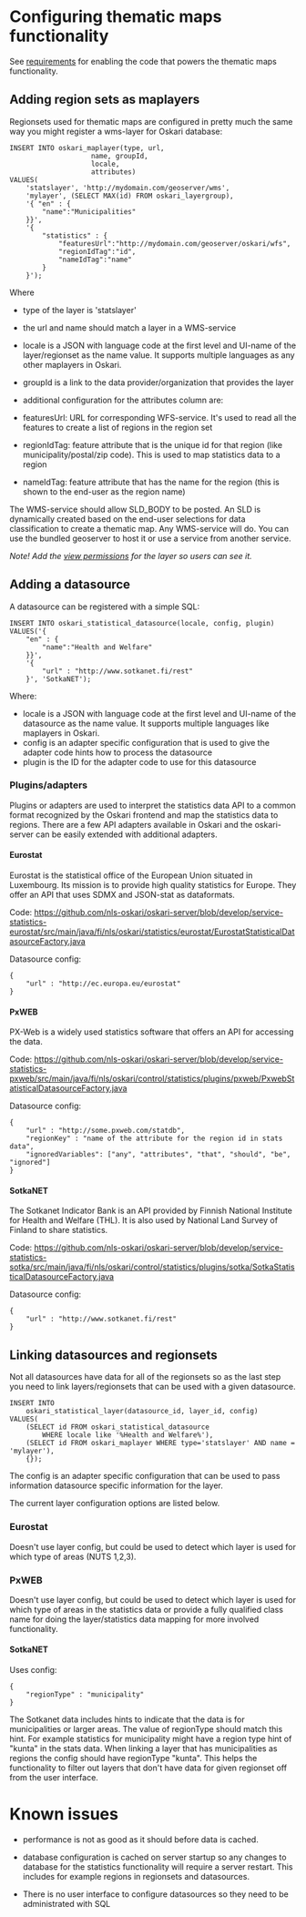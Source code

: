 # Configuring thematic maps functionality

See [requirements](requirements) for enabling the code that powers the thematic maps functionality.

## Adding region sets as maplayers

Regionsets used for thematic maps are configured in pretty much the same way you might register a wms-layer for Oskari database:

    INSERT INTO oskari_maplayer(type, url,
                        name, groupId,
                        locale,
                        attributes)
    VALUES(
        'statslayer', 'http://mydomain.com/geoserver/wms', 
        'mylayer', (SELECT MAX(id) FROM oskari_layergroup),
        '{ "en" : {
            "name":"Municipalities"
        }}',
        '{
            "statistics" : {
                "featuresUrl":"http://mydomain.com/geoserver/oskari/wfs",
                "regionIdTag":"id",
                "nameIdTag":"name"
            }
        }');

Where 
- type of the layer is 'statslayer'
- the url and name should match a layer in a WMS-service
- locale is a JSON with language code at the first level and UI-name of the layer/regionset as the name value. It supports multiple languages as any other maplayers in Oskari.
- groupId is a link to the data provider/organization that provides the layer
- additional configuration for the attributes column are:

- featuresUrl: URL for corresponding WFS-service. It's used to read all the features to create a list of regions in the region set

- regionIdTag: feature attribute that is the unique id for that region (like municipality/postal/zip code). This is used to map statistics data to a region

- nameIdTag: feature attribute that has the name for the region (this is shown to the end-user as the region name)

The WMS-service should allow SLD_BODY to be posted. An SLD is dynamically created based on the end-user selections for data classification to create a thematic map. Any WMS-service will do. You can use the bundled geoserver to host it or use a service from another service.

*Note! Add the [view permissions](/documentation/backend/permissions) for the layer so  users can see it.*

## Adding a datasource

A datasource can be registered with a simple SQL:

    INSERT INTO oskari_statistical_datasource(locale, config, plugin)
    VALUES('{
        "en" : { 
            "name":"Health and Welfare"
        }}',
        '{
            "url" : "http://www.sotkanet.fi/rest"
        }', 'SotkaNET');

Where:
- locale is a JSON with language code at the first level and UI-name of the datasource as the name value. It supports multiple languages like maplayers in Oskari.
- config is an adapter specific configuration that is used to give the adapter code hints how to process the datasource
- plugin is the ID for the adapter code to use for this datasource

### Plugins/adapters

Plugins or adapters are used to interpret the statistics data API to a common format recognized by the Oskari frontend and map the statistics data to regions. There are a few API adapters available in Oskari and the oskari-server can be easily extended with additional adapters.

#### Eurostat

Eurostat is the statistical office of the European Union situated in Luxembourg. Its mission is to provide high quality statistics for Europe. They offer an API that uses SDMX and JSON-stat as dataformats.

Code: https://github.com/nls-oskari/oskari-server/blob/develop/service-statistics-eurostat/src/main/java/fi/nls/oskari/statistics/eurostat/EurostatStatisticalDatasourceFactory.java

Datasource config:

    {
        "url" : "http://ec.europa.eu/eurostat"
    }

#### PxWEB

PX-Web is a widely used statistics software that offers an API for accessing the data.

Code: https://github.com/nls-oskari/oskari-server/blob/develop/service-statistics-pxweb/src/main/java/fi/nls/oskari/control/statistics/plugins/pxweb/PxwebStatisticalDatasourceFactory.java

Datasource config:

    {
        "url" : "http://some.pxweb.com/statdb",
        "regionKey" : "name of the attribute for the region id in stats data",
        "ignoredVariables": ["any", "attributes", "that", "should", "be", "ignored"]
    }

#### SotkaNET

The Sotkanet Indicator Bank is an API provided by Finnish National Institute for Health and Welfare (THL). It is also used by National Land Survey of Finland to share statistics.

Code: https://github.com/nls-oskari/oskari-server/blob/develop/service-statistics-sotka/src/main/java/fi/nls/oskari/control/statistics/plugins/sotka/SotkaStatisticalDatasourceFactory.java

Datasource config:

    {
        "url" : "http://www.sotkanet.fi/rest"
    }

## Linking datasources and regionsets

Not all datasources have data for all of the regionsets so as the last step you need to link layers/regionsets that can be used with a given datasource.


    INSERT INTO 
        oskari_statistical_layer(datasource_id, layer_id, config)
    VALUES(
        (SELECT id FROM oskari_statistical_datasource 
            WHERE locale like '%Health and Welfare%'),
        (SELECT id FROM oskari_maplayer WHERE type='statslayer' AND name = 'mylayer'),
        {});

The config is an adapter specific configuration that can be used to pass information datasource specific information for the layer. 

The current layer configuration options are listed below.

### Eurostat

Doesn't use layer config, but could be used to detect which layer is used for which type of areas (NUTS 1,2,3).

### PxWEB

Doesn't use layer config, but could be used to detect which layer is used for which type of areas in the statistics data or provide a fully qualified class name for doing the layer/statistics data mapping for more involved functionality.

#### SotkaNET

Uses config:

    {
        "regionType" : "municipality"
    }

The Sotkanet data includes hints to indicate that the data is for municipalities or larger areas. The value of regionType should match this hint. For example statistics for municipality might have a region type hint of "kunta" in the stats data. When linking a layer that has municipalities as regions the config should have regionType "kunta". This helps the functionality to filter out layers that don't have data for given regionset off from the user interface.

# Known issues

- performance is not as good as it should before data is cached.

- database configuration is cached on server startup so any changes to database for the statistics functionality will require a server restart. This includes for example regions in regionsets and datasources.

- There is no user interface to configure datasources so they need to be administrated with SQL
